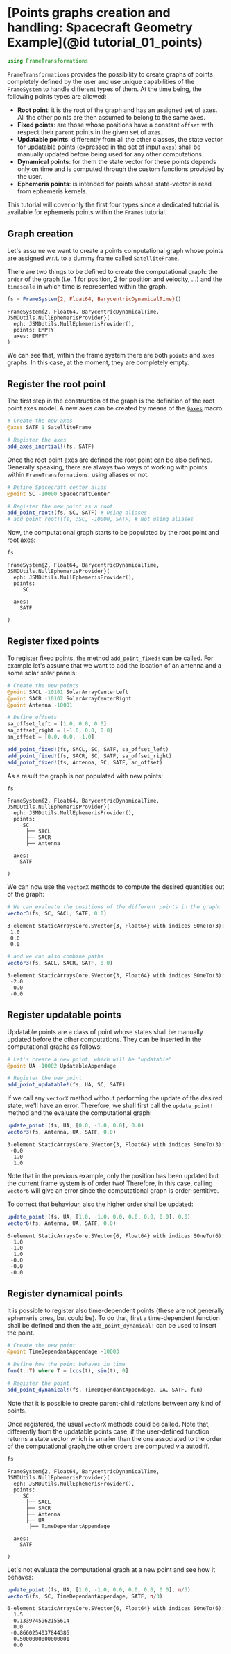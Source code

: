 # [Points graphs creation and handling: Spacecraft Geometry Example](@id tutorial_01_points)


```julia
using FrameTransformations
```

`FrameTransformations` provides the possibility to create graphs of points completely defined 
by the user and use unique capabilities of the `FrameSystem` to handle different types of them. 
At the time being, the following points types are allowed:

- **Root point**: it is the root of the graph and has an assigned set of axes. All the other points are then assumed to belong to the same axes.
- **Fixed points**: are those whose positions have a constant `offset` with respect their `parent` points in the given set of `axes`.
- **Updatable points**: differently from all the other classes, the state vector for updatable points (expressed in the set of input `axes`) shall be manually updated before being used for any other computations.
- **Dynamical points**:  for them the state vector for these points depends only on time and is computed through the custom functions provided by the user.
- **Ephemeris points**: is intended for points whose state-vector is read from ephemeris kernels.

This tutorial will cover only the first four types since a dedicated tutorial is available for
ephemeris points within the `Frames` tutorial.

## Graph creation

Let's assume we want to create a points computational graph whose points are assigned
w.r.t. to a dummy frame called `SatelliteFrame`.

There are two things to be defined to create the computational graph: the `order` 
of the graph (i.e. 1 for position, 2 for position and velocity, ...) and the `timescale`
in which time is represented within the graph.


```julia
fs = FrameSystem{2, Float64, BarycentricDynamicalTime}()
```




    FrameSystem{2, Float64, BarycentricDynamicalTime, JSMDUtils.NullEphemerisProvider}(
      eph: JSMDUtils.NullEphemerisProvider(),
      points: EMPTY
      axes: EMPTY
    )




We can see that, within the frame system there are both `points` and `axes` graphs. 
In this case, at the moment, they are completely empty.

## Register the root point

The first step in the construction of the graph is the definition of the root point axes model.
A new axes can be created by means of the [`@axes`](@ref) macro. 


```julia
# Create the new axes
@axes SATF 1 SatelliteFrame

# Register the axes 
add_axes_inertial!(fs, SATF)
```

Once the root point axes are defined the root point can be also defined. 
Generally speaking, there are always two ways of working with points within `FrameTransformations`:
using aliases or not.


```julia
# Define Spacecraft center alias 
@point SC -10000 SpacecraftCenter

# Register the new point as a root 
add_point_root!(fs, SC, SATF) # Using aliases 
# add_point_root!(fs, :SC, -10000, SATF) # Not using aliases
```

Now, the computational graph starts to be populated by the root point and root axes: 


```julia
fs
```




    FrameSystem{2, Float64, BarycentricDynamicalTime, JSMDUtils.NullEphemerisProvider}(
      eph: JSMDUtils.NullEphemerisProvider(),
      points: 	 
    	 SC
    	 
      axes: 	
    	SATF
    	
    )




## Register fixed points

To register fixed points, the method `add_point_fixed!` can be called. For example let's assume
that we want to add the location of an antenna and a some solar solar panels:


```julia
# Create the new points
@point SACL -10101 SolarArrayCenterLeft
@point SACR -10102 SolarArrayCenterRight
@point Antenna -10001

# Define offsets 
sa_offset_left = [1.0, 0.0, 0.0]
sa_offset_right = [-1.0, 0.0, 0.0]
an_offset = [0.0, 0.0, -1.0]

add_point_fixed!(fs, SACL, SC, SATF, sa_offset_left)
add_point_fixed!(fs, SACR, SC, SATF, sa_offset_right)
add_point_fixed!(fs, Antenna, SC, SATF, an_offset)
```

As a result the graph is not populated with new points:


```julia
fs
```




    FrameSystem{2, Float64, BarycentricDynamicalTime, JSMDUtils.NullEphemerisProvider}(
      eph: JSMDUtils.NullEphemerisProvider(),
      points: 	 
    	 SC
    	  ├── SACL 
    	  ├── SACR 
    	  ├── Antenna 
    	 
      axes: 	
    	SATF
    	
    )




We can now use the `vectorX` methods to compute the desired quantities out of the graph:


```julia
# We can evaluate the positions of the different points in the graph:
vector3(fs, SC, SACL, SATF, 0.0)
```




    3-element StaticArraysCore.SVector{3, Float64} with indices SOneTo(3):
     1.0
     0.0
     0.0




```julia
# and we can also combine paths
vector3(fs, SACL, SACR, SATF, 0.0)
```




    3-element StaticArraysCore.SVector{3, Float64} with indices SOneTo(3):
     -2.0
     -0.0
     -0.0



## Register updatable points

Updatable points are a class of point whose states shall be manually updated before the other
computations. They can be inserted in the computational graphs as follows:


```julia
# Let's create a new point, which will be "updatable"
@point UA -10002 UpdatableAppendage

# Register the new point 
add_point_updatable!(fs, UA, SC, SATF)
```

If we call any `vectorX` method without performing the update of the desired state, we'll
have an error.  Therefore, we shall first call the `update_point!` method and the evaluate the computational graph:


```julia
update_point!(fs, UA, [0.0, -1.0, 0.0], 0.0)
vector3(fs, Antenna, UA, SATF, 0.0)
```




    3-element StaticArraysCore.SVector{3, Float64} with indices SOneTo(3):
     -0.0
     -1.0
      1.0



Note that in the previous example, only the position has been updated but the current frame
system is of order two! Therefore, in this case, calling `vector6` will give an error since 
the computational graph is order-sentitive.

To correct that behaviour, also the higher order shall be updated:


```julia
update_point!(fs, UA, [1.0, -1.0, 0.0, 0.0, 0.0, 0.0], 0.0)
vector6(fs, Antenna, UA, SATF, 0.0)
```




    6-element StaticArraysCore.SVector{6, Float64} with indices SOneTo(6):
      1.0
     -1.0
      1.0
     -0.0
     -0.0
     -0.0



## Register dynamical points

It is possible to register also time-dependent points (these are not generally ephemeris ones,
but could be). To do that, first a time-dependent function shall be defined and then 
the `add_point_dynamical!` can be used to insert the point.


```julia
# Create the new point 
@point TimeDependantAppendage -10003

# Define how the point behaves in time 
fun(t::T) where T = [cos(t), sin(t), 0]

# Register the point 
add_point_dynamical!(fs, TimeDependantAppendage, UA, SATF, fun)
```

Note that it is possible to create parent-child relations between any kind of points.

Once registered, the usual `vectorX` methods could be called. Note that, differently from the
updatable points case, if the user-defined function returns a state vector which is smaller 
than the one associated to the order of the computational graph,the other orders are computed via autodiff.


```julia
fs
```




    FrameSystem{2, Float64, BarycentricDynamicalTime, JSMDUtils.NullEphemerisProvider}(
      eph: JSMDUtils.NullEphemerisProvider(),
      points: 	 
    	 SC
    	  ├── SACL 
    	  ├── SACR 
    	  ├── Antenna 
    	  ├── UA 
    	   ├── TimeDependantAppendage 
    	 
      axes: 	
    	SATF
    	
    )




Let's not evaluate the computational graph at a new point and see how it behaves:


```julia
update_point!(fs, UA, [1.0, -1.0, 0.0, 0.0, 0.0, 0.0], π/3)
vector6(fs, SC, TimeDependantAppendage, SATF, π/3)
```




    6-element StaticArraysCore.SVector{6, Float64} with indices SOneTo(6):
      1.5
     -0.1339745962155614
      0.0
     -0.8660254037844386
      0.5000000000000001
      0.0


